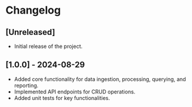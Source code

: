 # Changelog

## [Unreleased]
- Initial release of the project.

## [1.0.0] - 2024-08-29
- Added core functionality for data ingestion, processing, querying, and reporting.
- Implemented API endpoints for CRUD operations.
- Added unit tests for key functionalities.
